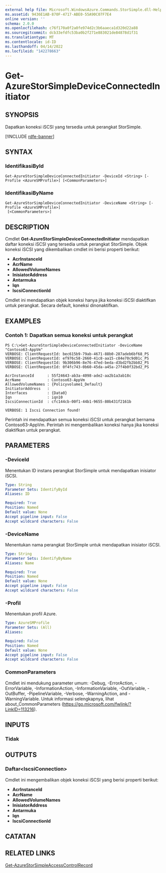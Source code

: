 ```yaml
---
external help file: Microsoft.WindowsAzure.Commands.StorSimple.dll-Help.xml
ms.assetid: 9436E1AB-870F-4717-ABE0-55A90C07F7E4
online version: ''
schema: 2.0.0
ms.openlocfilehash: c76f170a0f2a0fe974d2c3b6aaeca1d320d22a88
ms.sourcegitcommit: dcb33efdfc53ba0b2f271e883021de84878d1f31
ms.translationtype: MT
ms.contentlocale: id-ID
ms.lasthandoff: 04/14/2022
ms.locfileid: "142278663"
---
```

# Get-AzureStorSimpleDeviceConnectedInitiator

## SYNOPSIS
Dapatkan koneksi iSCSI yang tersedia untuk perangkat StorSimple.

[!INCLUDE [rdfe-banner](../../includes/rdfe-banner.md)]

## SYNTAX

### IdentifikasiById
```
Get-AzureStorSimpleDeviceConnectedInitiator -DeviceId <String> [-Profile <AzureSMProfile>] [<CommonParameters>]
```

### IdentifikasiByName
```
Get-AzureStorSimpleDeviceConnectedInitiator -DeviceName <String> [-Profile <AzureSMProfile>]
 [<CommonParameters>]
```

## DESCRIPTION
Cmdlet **Get-AzureStorSimpleDeviceConnectedInitiator** mendapatkan daftar koneksi iSCSI yang tersedia untuk perangkat StorSimple.
Objek koneksi iSCSI yang dikembalikan cmdlet ini berisi properti berikut:

- **AcrInstanceId**
- **AcrName**
- **AllowedVolumeNames**
- **InisiatorAddress**
- **Antarmuka**
- **Iqn**
- **IscsiConnectionId**

Cmdlet ini mendapatkan objek koneksi hanya jika koneksi iSCSI diaktifkan untuk perangkat.
Secara default, koneksi dinonaktifkan.

## EXAMPLES

### Contoh 1: Dapatkan semua koneksi untuk perangkat
```
PS C:\>Get-AzureStorSimpleDeviceConnectedInitiator -DeviceName "Contoso63-AppVm"
VERBOSE: ClientRequestId: bec615b9-79ab-4671-88b0-287adeb6bf68_PS
VERBOSE: ClientRequestId: ef976c58-2660-41c8-aa15-c84e70c9d01c_PS
VERBOSE: ClientRequestId: 9b306b96-8e76-47ed-beda-d3bd2fb2bb82_PS
VERBOSE: ClientRequestId: 0f4fc743-0b60-45da-a45a-27f4b0f32bd2_PS

AcrInstanceId      : 55f24643-ab3a-4098-ade2-aa2b1a3ab18c
AcrName            : Contoso63-AppVm
AllowedVolumeNames : {Policyvolume1_Default}
InitiatorAddress   : 
Interfaces         : {Data0}
Iqn                : iqn10
IscsiConnectionId  : cfc144cb-00f1-44b1-9655-80b431f2161b

VERBOSE: 1 Iscsi Connection found!
```

Perintah ini mendapatkan semua koneksi iSCSI untuk perangkat bernama Contoso63-AppVm.
Perintah ini mengembalikan koneksi hanya jika koneksi diaktifkan untuk perangkat.

## PARAMETERS

### -DeviceId
Menentukan ID instans perangkat StorSimple untuk mendapatkan inisiator iSCSI.

```yaml
Type: String
Parameter Sets: IdentifyById
Aliases: ID

Required: True
Position: Named
Default value: None
Accept pipeline input: False
Accept wildcard characters: False
```

### -DeviceName
Menentukan nama perangkat StorSimple untuk mendapatkan inisiator iSCSI.

```yaml
Type: String
Parameter Sets: IdentifyByName
Aliases: Name

Required: True
Position: Named
Default value: None
Accept pipeline input: False
Accept wildcard characters: False
```

### -Profil
Menentukan profil Azure.

```yaml
Type: AzureSMProfile
Parameter Sets: (All)
Aliases: 

Required: False
Position: Named
Default value: None
Accept pipeline input: False
Accept wildcard characters: False
```

### CommonParameters
Cmdlet ini mendukung parameter umum: -Debug, -ErrorAction, -ErrorVariable, -InformationAction, -InformationVariable, -OutVariable, -OutBuffer, -PipelineVariable, -Verbose, -WarningAction, and -WarningVariable. Untuk informasi selengkapnya, lihat about_CommonParameters (https://go.microsoft.com/fwlink/?LinkID=113216).

## INPUTS

### Tidak

## OUTPUTS

### Daftar\<IscsiConnection\>
Cmdlet ini mengembalikan objek koneksi iSCSI yang berisi properti berikut: 

- **AcrInstanceId**
- **AcrName**
- **AllowedVolumeNames**
- **InisiatorAddress**
- **Antarmuka**
- **Iqn**
- **IscsiConnectionId**

## CATATAN

## RELATED LINKS

[Get-AzureStorSimpleAccessControlRecord](./Get-AzureStorSimpleAccessControlRecord.md)


